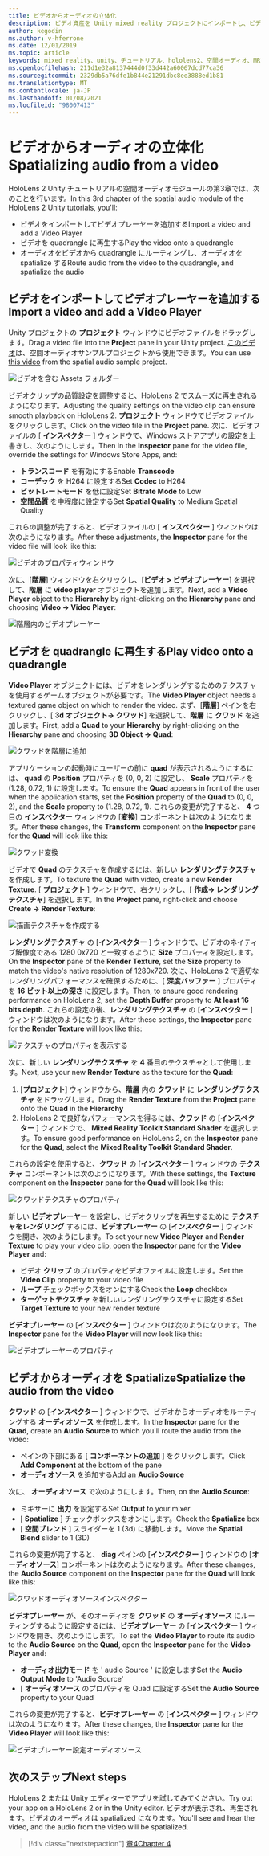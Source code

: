 ```yaml
---
title: ビデオからオーディオの立体化
description: ビデオ資産を Unity mixed reality プロジェクトにインポートし、ビデオからオーディオを spatialize する方法について説明します。
author: kegodin
ms.author: v-hferrone
ms.date: 12/01/2019
ms.topic: article
keywords: mixed reality、unity、チュートリアル、hololens2、空間オーディオ、MRTK、mixed reality toolkit、UWP、Windows 10、HRTF、ヘッド関連の転送機能、リバーブ、Microsoft Spatializer、ビデオのインポート、ビデオプレーヤー
ms.openlocfilehash: 211d1e32a8137444d0f33d442a60067dcd77ca36
ms.sourcegitcommit: 2329db5a76dfe1b844e21291dbc8ee3888ed1b81
ms.translationtype: MT
ms.contentlocale: ja-JP
ms.lasthandoff: 01/08/2021
ms.locfileid: "98007413"
---
```

# <a name="spatializing-audio-from-a-video"></a><span data-ttu-id="50144-104">ビデオからオーディオの立体化</span><span class="sxs-lookup"><span data-stu-id="50144-104">Spatializing audio from a video</span></span>

<span data-ttu-id="50144-105">HoloLens 2 Unity チュートリアルの空間オーディオモジュールの第3章では、次のことを行います。</span><span class="sxs-lookup"><span data-stu-id="50144-105">In this 3rd chapter of the spatial audio module of the HoloLens 2 Unity tutorials, you'll:</span></span>
* <span data-ttu-id="50144-106">ビデオをインポートしてビデオプレーヤーを追加する</span><span class="sxs-lookup"><span data-stu-id="50144-106">Import a video and add a Video Player</span></span>
* <span data-ttu-id="50144-107">ビデオを quadrangle に再生する</span><span class="sxs-lookup"><span data-stu-id="50144-107">Play the video onto a quadrangle</span></span>
* <span data-ttu-id="50144-108">オーディオをビデオから quadrangle にルーティングし、オーディオを spatialize する</span><span class="sxs-lookup"><span data-stu-id="50144-108">Route audio from the video to the quadrangle, and spatialize the audio</span></span>

## <a name="import-a-video-and-add-a-video-player"></a><span data-ttu-id="50144-109">ビデオをインポートしてビデオプレーヤーを追加する</span><span class="sxs-lookup"><span data-stu-id="50144-109">Import a video and add a Video Player</span></span>

<span data-ttu-id="50144-110">Unity プロジェクトの **プロジェクト** ウィンドウにビデオファイルをドラッグします。</span><span class="sxs-lookup"><span data-stu-id="50144-110">Drag a video file into the **Project** pane in your Unity project.</span></span> <span data-ttu-id="50144-111">[このビデオ](https://github.com/microsoft/spatialaudio-unity/blob/develop/Samples/MicrosoftSpatializerSample/Assets/Microsoft%20HoloLens%20-%20Spatial%20Sound-PTPvx7mDon4.mp4?raw=true)は、空間オーディオサンプルプロジェクトから使用できます。</span><span class="sxs-lookup"><span data-stu-id="50144-111">You can use [this video](https://github.com/microsoft/spatialaudio-unity/blob/develop/Samples/MicrosoftSpatializerSample/Assets/Microsoft%20HoloLens%20-%20Spatial%20Sound-PTPvx7mDon4.mp4?raw=true) from the spatial audio sample project.</span></span>

![ビデオを含む Assets フォルダー](images/spatial-audio/assets-folder-with-video.png)

<span data-ttu-id="50144-113">ビデオクリップの品質設定を調整すると、HoloLens 2 でスムーズに再生されるようになります。</span><span class="sxs-lookup"><span data-stu-id="50144-113">Adjusting the quality settings on the video clip can ensure smooth playback on HoloLens 2.</span></span> <span data-ttu-id="50144-114">**プロジェクト** ウィンドウでビデオファイルをクリックします。</span><span class="sxs-lookup"><span data-stu-id="50144-114">Click on the video file in the **Project** pane.</span></span> <span data-ttu-id="50144-115">次に、ビデオファイルの [ **インスペクター** ] ウィンドウで、Windows ストアアプリの設定を上書きし、次のようにします。</span><span class="sxs-lookup"><span data-stu-id="50144-115">Then in the **Inspector** pane for the video file, override the settings for Windows Store Apps, and:</span></span>
* <span data-ttu-id="50144-116">**トランスコード** を有効にする</span><span class="sxs-lookup"><span data-stu-id="50144-116">Enable **Transcode**</span></span>
* <span data-ttu-id="50144-117">**コーデック** を H264 に設定する</span><span class="sxs-lookup"><span data-stu-id="50144-117">Set **Codec** to H264</span></span>
* <span data-ttu-id="50144-118">**ビットレートモード** を低に設定</span><span class="sxs-lookup"><span data-stu-id="50144-118">Set **Bitrate Mode** to Low</span></span>
* <span data-ttu-id="50144-119">**空間品質** を中程度に設定する</span><span class="sxs-lookup"><span data-stu-id="50144-119">Set **Spatial Quality** to Medium Spatial Quality</span></span>

<span data-ttu-id="50144-120">これらの調整が完了すると、ビデオファイルの [ **インスペクター** ] ウィンドウは次のようになります。</span><span class="sxs-lookup"><span data-stu-id="50144-120">After these adjustments, the **Inspector** pane for the video file will look like this:</span></span>

![ビデオのプロパティウィンドウ](images/spatial-audio/video-property-pane.png)

<span data-ttu-id="50144-122">次に、[**階層**] ウィンドウを右クリックし、[**ビデオ > ビデオプレーヤー**] を選択して、**階層** に **video player** オブジェクトを追加します。</span><span class="sxs-lookup"><span data-stu-id="50144-122">Next, add a **Video Player** object to the **Hierarchy** by right-clicking on the **Hierarchy** pane and choosing **Video -> Video Player**:</span></span>

![階層内のビデオプレーヤー](images/spatial-audio/video-player-in-hierarchy.png)

## <a name="play-video-onto-a-quadrangle"></a><span data-ttu-id="50144-124">ビデオを quadrangle に再生する</span><span class="sxs-lookup"><span data-stu-id="50144-124">Play video onto a quadrangle</span></span>

<span data-ttu-id="50144-125">**Video Player** オブジェクトには、ビデオをレンダリングするためのテクスチャを使用するゲームオブジェクトが必要です。</span><span class="sxs-lookup"><span data-stu-id="50144-125">The **Video Player** object needs a textured game object on which to render the video.</span></span> <span data-ttu-id="50144-126">まず、[**階層**] ペインを右クリックし、[ **3d オブジェクト-> クワッド**] を選択して、**階層** に **クワッド** を追加します。</span><span class="sxs-lookup"><span data-stu-id="50144-126">First, add a **Quad** to your **Hierarchy** by right-clicking on the **Hierarchy** pane and choosing **3D Object -> Quad**:</span></span>

![クワッドを階層に追加](images/spatial-audio/add-quad-to-hierarchy.png)

<span data-ttu-id="50144-128">アプリケーションの起動時にユーザーの前に **quad** が表示されるようにするには、 **quad** の **Position** プロパティを (0, 0, 2) に設定し、 **Scale** プロパティを (1.28, 0.72, 1) に設定します。</span><span class="sxs-lookup"><span data-stu-id="50144-128">To ensure the **Quad** appears in front of the user when the application starts, set the **Position** property of the **Quad** to (0, 0, 2), and the **Scale** property to (1.28, 0.72, 1).</span></span> <span data-ttu-id="50144-129">これらの変更が完了すると、 **4** つ目の **インスペクター** ウィンドウの [**変換**] コンポーネントは次のようになります。</span><span class="sxs-lookup"><span data-stu-id="50144-129">After these changes, the **Transform** component on the **Inspector** pane for the **Quad** will look like this:</span></span>

![クワッド変換](images/spatial-audio/quad-transform.png)

<span data-ttu-id="50144-131">ビデオで **Quad** のテクスチャを作成するには、新しい **レンダリングテクスチャ** を作成します。</span><span class="sxs-lookup"><span data-stu-id="50144-131">To texture the **Quad** with video, create a new **Render Texture**.</span></span> <span data-ttu-id="50144-132">[ **プロジェクト** ] ウィンドウで、右クリックし、[ **作成-> レンダリングテクスチャ**] を選択します。</span><span class="sxs-lookup"><span data-stu-id="50144-132">In the **Project** pane, right-click and choose **Create -> Render Texture**:</span></span>

![描画テクスチャを作成する](images/spatial-audio/create-render-texture.png)

<span data-ttu-id="50144-134">**レンダリングテクスチャ** の [**インスペクター** ] ウィンドウで、ビデオのネイティブ解像度である 1280 0x720 と一致するように **Size** プロパティを設定します。</span><span class="sxs-lookup"><span data-stu-id="50144-134">On the **Inspector** pane of the **Render Texture**, set the **Size** property to match the video's native resolution of 1280x720.</span></span> <span data-ttu-id="50144-135">次に、HoloLens 2 で適切なレンダリングパフォーマンスを確保するために、[ **深度バッファー** ] プロパティを **16 ビット以上の深さ** に設定します。</span><span class="sxs-lookup"><span data-stu-id="50144-135">Then, to ensure good rendering performance on HoloLens 2, set the **Depth Buffer** property to **At least 16 bits depth**.</span></span> <span data-ttu-id="50144-136">これらの設定の後、**レンダリングテクスチャ** の [**インスペクター** ] ウィンドウは次のようになります。</span><span class="sxs-lookup"><span data-stu-id="50144-136">After these settings, the **Inspector** pane for the **Render Texture** will look like this:</span></span>

![テクスチャのプロパティを表示する](images/spatial-audio/render-texture-properties.png)

<span data-ttu-id="50144-138">次に、新しい **レンダリングテクスチャ** を **4** 番目のテクスチャとして使用します。</span><span class="sxs-lookup"><span data-stu-id="50144-138">Next, use your new **Render Texture** as the texture for the **Quad**:</span></span>
1. <span data-ttu-id="50144-139">[**プロジェクト**] ウィンドウから、**階層** 内の **クワッド** に **レンダリングテクスチャ** をドラッグします。</span><span class="sxs-lookup"><span data-stu-id="50144-139">Drag the **Render Texture** from the **Project** pane onto the **Quad** in the **Hierarchy**</span></span>
2. <span data-ttu-id="50144-140">HoloLens 2 で良好なパフォーマンスを得るには、**クワッド** の [**インスペクター** ] ウィンドウで、 **Mixed Reality Toolkit Standard Shader** を選択します。</span><span class="sxs-lookup"><span data-stu-id="50144-140">To ensure good performance on HoloLens 2, on the **Inspector** pane for the **Quad**, select the **Mixed Reality Toolkit Standard Shader**.</span></span>

<span data-ttu-id="50144-141">これらの設定を使用すると、**クワッド** の [**インスペクター** ] ウィンドウの **テクスチャ** コンポーネントは次のようになります。</span><span class="sxs-lookup"><span data-stu-id="50144-141">With these settings, the **Texture** component on the **Inspector** pane for the **Quad** will look like this:</span></span>

![クワッドテクスチャのプロパティ](images/spatial-audio/quad-texture-properties.png)

<span data-ttu-id="50144-143">新しい **ビデオプレーヤー** を設定し、ビデオクリップを再生するために **テクスチャをレンダリング** するには、**ビデオプレーヤー** の [**インスペクター** ] ウィンドウを開き、次のようにします。</span><span class="sxs-lookup"><span data-stu-id="50144-143">To set your new **Video Player** and **Render Texture** to play your video clip, open the **Inspector** pane for the **Video Player** and:</span></span>
* <span data-ttu-id="50144-144">ビデオ **クリップ** のプロパティをビデオファイルに設定します。</span><span class="sxs-lookup"><span data-stu-id="50144-144">Set the **Video Clip** property to your video file</span></span>
* <span data-ttu-id="50144-145">**ループ** チェックボックスをオンにする</span><span class="sxs-lookup"><span data-stu-id="50144-145">Check the **Loop** checkbox</span></span>
* <span data-ttu-id="50144-146">**ターゲットテクスチャ** を新しいレンダリングテクスチャに設定する</span><span class="sxs-lookup"><span data-stu-id="50144-146">Set **Target Texture** to your new render texture</span></span>

<span data-ttu-id="50144-147">**ビデオプレーヤー** の [**インスペクター** ] ウィンドウは次のようになります。</span><span class="sxs-lookup"><span data-stu-id="50144-147">The **Inspector** pane for the **Video Player** will now look like this:</span></span>

![ビデオプレーヤーのプロパティ](images/spatial-audio/video-player-properties.png)

## <a name="spatialize-the-audio-from-the-video"></a><span data-ttu-id="50144-149">ビデオからオーディオを Spatialize</span><span class="sxs-lookup"><span data-stu-id="50144-149">Spatialize the audio from the video</span></span>

<span data-ttu-id="50144-150">**クワッド** の [**インスペクター** ] ウィンドウで、ビデオからオーディオをルーティングする **オーディオソース** を作成します。</span><span class="sxs-lookup"><span data-stu-id="50144-150">In the **Inspector** pane for the **Quad**, create an **Audio Source** to which you'll route the audio from the video:</span></span>
* <span data-ttu-id="50144-151">ペインの下部にある [ **コンポーネントの追加** ] をクリックします。</span><span class="sxs-lookup"><span data-stu-id="50144-151">Click **Add Component** at the bottom of the pane</span></span>
* <span data-ttu-id="50144-152">**オーディオソース** を追加する</span><span class="sxs-lookup"><span data-stu-id="50144-152">Add an **Audio Source**</span></span>

<span data-ttu-id="50144-153">次に、 **オーディオソース** で次のようにします。</span><span class="sxs-lookup"><span data-stu-id="50144-153">Then, on the **Audio Source**:</span></span>
* <span data-ttu-id="50144-154">ミキサーに **出力** を設定する</span><span class="sxs-lookup"><span data-stu-id="50144-154">Set **Output** to your mixer</span></span>
* <span data-ttu-id="50144-155">[ **Spatialize** ] チェックボックスをオンにします。</span><span class="sxs-lookup"><span data-stu-id="50144-155">Check the **Spatialize** box</span></span>
* <span data-ttu-id="50144-156">[ **空間ブレンド** ] スライダーを 1 (3d) に移動します。</span><span class="sxs-lookup"><span data-stu-id="50144-156">Move the **Spatial Blend** slider to 1 (3D)</span></span>

<span data-ttu-id="50144-157">これらの変更が完了すると、 **diag** ペインの [**インスペクター** ] ウィンドウの [**オーディオソース**] コンポーネントは次のようになります。</span><span class="sxs-lookup"><span data-stu-id="50144-157">After these changes, the **Audio Source** component on the **Inspector** pane for the **Quad** will look like this:</span></span>

![クワッドオーディオソースインスペクター](images/spatial-audio/quad-audio-source-inspector.png)

<span data-ttu-id="50144-159">**ビデオプレーヤー** が、そのオーディオを **クワッド** の **オーディオソース** にルーティングするように設定するには、**ビデオプレーヤー** の [**インスペクター** ] ウィンドウを開き、次のようにします。</span><span class="sxs-lookup"><span data-stu-id="50144-159">To set the **Video Player** to route its audio to the **Audio Source** on the **Quad**, open the **Inspector** pane for the **Video Player** and:</span></span>
* <span data-ttu-id="50144-160">**オーディオ出力モード** を ' audio Source ' に設定します</span><span class="sxs-lookup"><span data-stu-id="50144-160">Set the **Audio Output Mode** to 'Audio Source'</span></span>
* <span data-ttu-id="50144-161">[ **オーディオソース** のプロパティを Quad に設定する</span><span class="sxs-lookup"><span data-stu-id="50144-161">Set the **Audio Source** property to your Quad</span></span>

<span data-ttu-id="50144-162">これらの変更が完了すると、**ビデオプレーヤー** の [**インスペクター** ] ウィンドウは次のようになります。</span><span class="sxs-lookup"><span data-stu-id="50144-162">After these changes, the **Inspector** pane for the **Video Player** will look like this:</span></span>

![ビデオプレーヤー設定オーディオソース](images/spatial-audio/video-player-set-audio-source.png)

## <a name="next-steps"></a><span data-ttu-id="50144-164">次のステップ</span><span class="sxs-lookup"><span data-stu-id="50144-164">Next steps</span></span>

<span data-ttu-id="50144-165">HoloLens 2 または Unity エディターでアプリを試してみてください。</span><span class="sxs-lookup"><span data-stu-id="50144-165">Try out your app on a HoloLens 2 or in the Unity editor.</span></span> <span data-ttu-id="50144-166">ビデオが表示され、再生されます。ビデオのオーディオは spatialized になります。</span><span class="sxs-lookup"><span data-stu-id="50144-166">You'll see and hear the video, and the audio from the video will be spatialized.</span></span>

> [!div class="nextstepaction"]
> [<span data-ttu-id="50144-167">章4</span><span class="sxs-lookup"><span data-stu-id="50144-167">Chapter 4</span></span>](unity-spatial-audio-ch4.md) 

